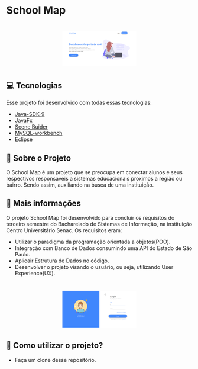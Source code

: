 # School Map

<h1 align="center">
  <img alt="Tela Home do sistema" src=".github/Home.png" width="200px" />
</h1>

## 💻 Tecnologias 

Esse projeto foi desenvolvido com todas essas tecnologias:

- [Java-SDK-9](https://docs.oracle.com/javase/9/docs/api/overview-summary.html)
- [JavaFx](https://openjfx.io/)
- [Scene Buider](https://gluonhq.com/)
- [MySQL-workbench](https://www.mysql.com/products/workbench/)
- [Eclipse](https://www.eclipse.org/)

## 📖 Sobre o Projeto

O School Map é um projeto que se preocupa em conectar alunos e seus respectivos responsaveis a sistemas educacionais proximos a região ou bairro. Sendo assim, auxiliando na busca de uma instituição.

## 🏫 Mais informações

O projeto School Map foi desenvolvido para concluir os requisitos do terceiro semestre do Bacharelado de Sistemas de Informação, na instituição Centro Universitário Senac. 
Os requisitos eram: 

- Utilizar o paradigma da programação orientada a objetos(POO).
- Integração com Banco de Dados consumindo uma API do Estado de São Paulo.
- Aplicair Estrutura de Dados no código.
- Desenvolver o projeto visando o usuário, ou seja, utilizando User Experience(UX).

<h1 align="center">
    <img alt="DevRadar" title="#delicinha" src=".github/Login.png" width="200px" />
</h1>

## 🤔 Como utilizar o projeto?

- Faça um clone desse repositório.
